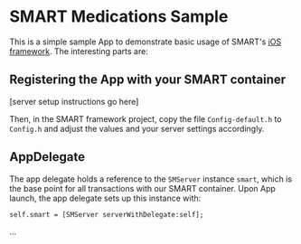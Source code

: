 SMART Medications Sample
========================

This is a simple sample App to demonstrate basic usage of SMART's [iOS framework][framework]. The interesting parts are:

[framework]: https://github.com/chb/SMARTFramework-ios


Registering the App with your SMART container
---------------------------------------------

[server setup instructions go here]

Then, in the SMART framework project, copy the file `Config-default.h` to `Config.h` and adjust the values and your server settings accordingly.


AppDelegate
-----------

The app delegate holds a reference to the `SMServer` instance `smart`, which is the base point for all transactions with our SMART container. Upon App launch, the app delegate sets up this instance with:

	self.smart = [SMServer serverWithDelegate:self];


...
